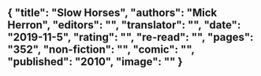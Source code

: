{
 "title": "Slow Horses",
 "authors": "Mick Herron",
 "editors": "",
 "translator": "",
 "date": "2019-11-5",
 "rating": "",
 "re-read": "",
 "pages": "352",
 "non-fiction": "",
 "comic": "",
 "published": "2010",
 "image": ""
}
---

